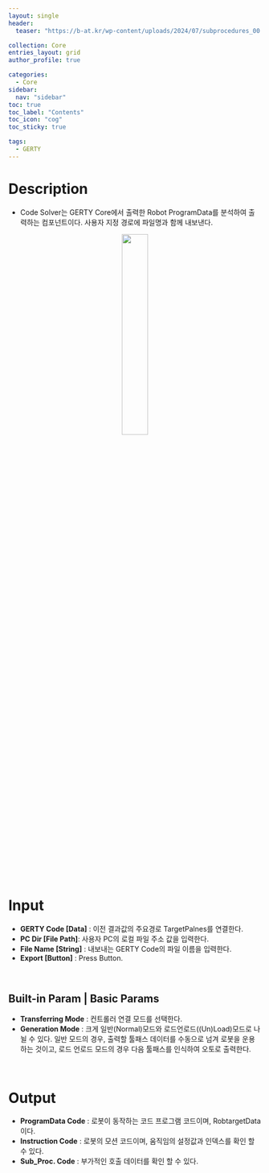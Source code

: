 ```yaml
---
layout: single
header:
  teaser: "https://b-at.kr/wp-content/uploads/2024/07/subprocedures_00.png"

collection: Core
entries_layout: grid
author_profile: true

categories:
  - Core
sidebar:
  nav: "sidebar"
toc: true
toc_label: "Contents"
toc_icon: "cog"
toc_sticky: true

tags: 
  - GERTY
---
```

# Description

* Code Solver는 GERTY Core에서 출력한 Robot ProgramData를 분석하여 출력하는 컴포넌트이다. 사용자 지정 경로에 파일명과 함께 내보낸다.

<p align="center">  <img src="https://b-at.kr/wp-content/uploads/2024/07/subprocedures_00.png" align="center" width="32%"></p>

<br>

# Input

* **GERTY Code [Data]** : 이전 결과값의 주요경로 TargetPalnes를 연결한다.
* **PC Dir [File Path]**: 사용자 PC의 로컬 파일 주소 값을 입력한다. 
* **File Name [String]** : 내보내는 GERTY Code의 파일 이름을 입력한다. 
* **Export [Button]** : Press Button. 

<br>

## Built-in Param | Basic Params

* **Transferring Mode** : 컨트롤러 연결 모드를 선택한다. 
* **Generation Mode** : 크게 일반(Normal)모드와 로드언로드((Un)Load)모드로 나뉠 수 있다. 일반 모드의 경우, 출력할 툴패스 데이터를 수동으로 넘겨 로봇을 운용하는 것이고, 로드 언로드 모드의 경우 다음 툴패스를 인식하여 오토로 출력한다.

<br>

# Output

* **ProgramData Code** : 로봇이 동작하는 코드 프로그램 코드이며, RobtargetData이다.
* **Instruction Code** : 로봇의 모션 코드이며, 움직임의 설정값과 인덱스를 확인 할 수 있다.
* **Sub_Proc. Code** : 부가적인 호출 데이터를 확인 할 수 있다. 